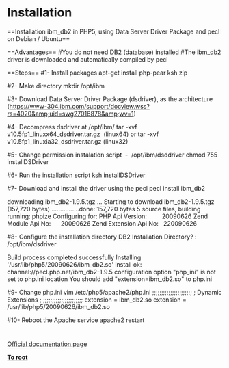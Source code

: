 # Installation





==Installation ibm_db2 in PHP5, using Data Server Driver Package and pecl on Debian / Ubuntu==

==Advantages==
#You do not need DB2 (database) installed
#The ibm_db2 driver is downloaded and automatically compiled by pecl

==Steps==
#1- Install packages
apt-get install php-pear ksh zip

#2- Make directory
mkdir /opt/ibm 

#3- Download Data Server Driver Package (dsdriver), as the architecture
(https://www-304.ibm.com/support/docview.wss?rs=4020&amp;uid=swg27016878&amp;wv=1)

#4- Decompress dsdriver at /opt/ibm/
tar -xvf v10.5fp1_linuxx64_dsdriver.tar.gz&#xA0; (linux64)
or
tar -xvf v10.5fp1_linuxia32_dsdriver.tar.gz (linux32)

#5- Change permission instalation script&#xA0; -&#xA0; /opt/ibm/dsddriver
chmod 755 installDSDriver

#6- Run the installation script 
ksh installDSDriver

#7- Download and install the driver using the pecl
pecl install ibm_db2

downloading ibm_db2-1.9.5.tgz ...
Starting to download ibm_db2-1.9.5.tgz (157,720 bytes)
................done: 157,720 bytes
5 source files, building
running: phpize
Configuring for:
PHP Api Version:&#xA0; &#xA0; &#xA0; &#xA0;&#xA0; 20090626
Zend Module Api No:&#xA0; &#xA0; &#xA0; 20090626
Zend Extension Api No:&#xA0;&#xA0; 220090626

#8- Configure the installation directory
DB2 Installation Directory? : /opt/ibm/dsdriver

Build process completed successfully
Installing &apos;/usr/lib/php5/20090626/ibm_db2.so&apos;
install ok: channel://pecl.php.net/ibm_db2-1.9.5
configuration option &quot;php_ini&quot; is not set to php.ini location
You should add &quot;extension=ibm_db2.so&quot; to php.ini

#9- Change php.ini
vim /etc/php5/apache2/php.ini
;;;;;;;;;;;;;;;;;;;;;;
; Dynamic Extensions ;
;;;;;;;;;;;;;;;;;;;;;;
extension = ibm_db2.so
extension = /usr/lib/php5/20090626/ibm_db2.so

#10- Reboot the Apache
service apache2 restart

  

#

[Official documentation page](https://www.php.net/manual/en/ibm-db2.installation.php)

**[To root](/README.md)**